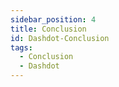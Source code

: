 ```yaml
---
sidebar_position: 4
title: Conclusion
id: Dashdot-Conclusion
tags:
  - Conclusion
  - Dashdot
---
```

